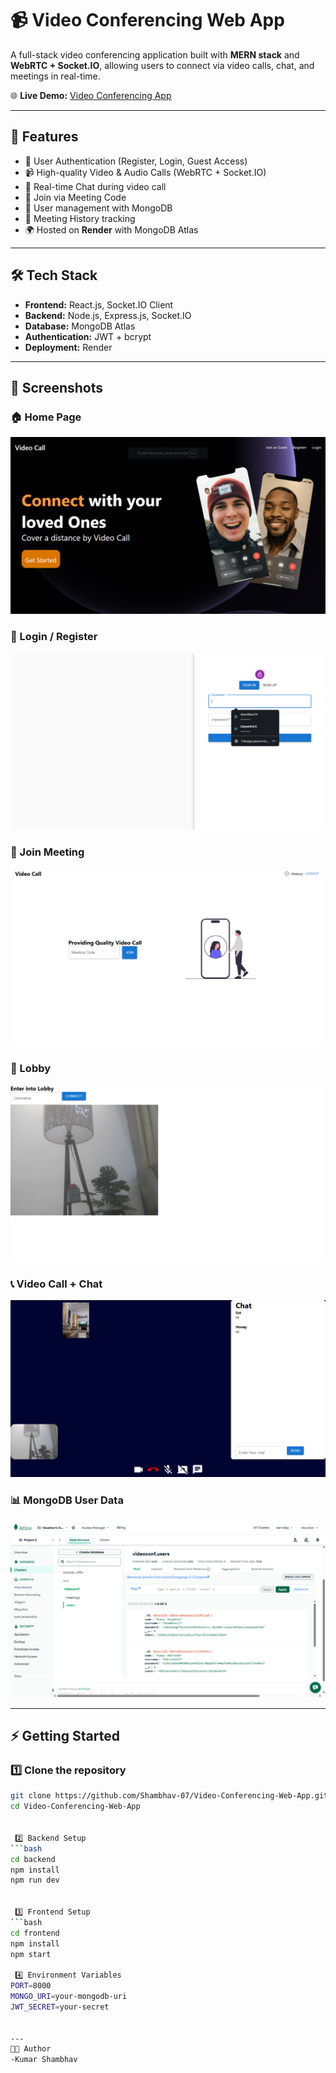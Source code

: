 # 📹 Video Conferencing Web App

A full-stack video conferencing application built with **MERN stack** and **WebRTC + Socket.IO**, allowing users to connect via video calls, chat, and meetings in real-time.  

🌐 **Live Demo:** [Video Conferencing App](https://video-conferencing-web-app-1.onrender.com)

---

## 🚀 Features
- 🔐 User Authentication (Register, Login, Guest Access)
- 📹 High-quality Video & Audio Calls (WebRTC + Socket.IO)
- 💬 Real-time Chat during video call
- 🎥 Join via Meeting Code
- 👤 User management with MongoDB
- 📜 Meeting History tracking
- 🌍 Hosted on **Render** with MongoDB Atlas

---

## 🛠️ Tech Stack
- **Frontend:** React.js, Socket.IO Client  
- **Backend:** Node.js, Express.js, Socket.IO  
- **Database:** MongoDB Atlas  
- **Authentication:** JWT + bcrypt  
- **Deployment:** Render  

---

## 📸 Screenshots  

### 🏠 Home Page  
![Home Page](./screenshots/Screenshot1.png)

### 🔐 Login / Register  
![Login Page](./screenshots/Screenshot2.png)

### 🎥 Join Meeting  
![Join Meeting](./screenshots/Screenshot3.png)

### 🚪 Lobby  
![Lobby](./screenshots/Screenshot4.png)

### 📞 Video Call + Chat  
![Video Call](./screenshots/Screenshot5.png)

### 📊 MongoDB User Data  
![MongoDB Users](./screenshots/Screenshot6.png)

---

## ⚡ Getting Started

### 1️⃣ Clone the repository
```bash
git clone https://github.com/Shambhav-07/Video-Conferencing-Web-App.git
cd Video-Conferencing-Web-App


 2️⃣ Backend Setup
```bash
cd backend
npm install
npm run dev


 3️⃣ Frontend Setup
```bash
cd frontend
npm install
npm start

 4️⃣ Environment Variables
PORT=8000
MONGO_URI=your-mongodb-uri
JWT_SECRET=your-secret


---
👨‍💻 Author
-Kumar Shambhav